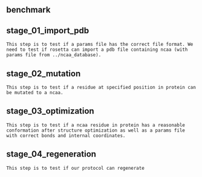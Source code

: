 ## benchmark
	

## stage_01_import_pdb
	This step is to test if a params file has the correct file format. We need to test if rosetta can import a pdb file containing ncaa (with params file from ../ncaa_database).

## stage_02_mutation
	This step is to test if a residue at specified position in protein can be mutated to a ncaa.
	
## stage_03_optimization
	This step is to test if a ncaa residue in protein has a reasonable conformation after structure optimization as well as a params file with correct bonds and internal coordinates.
	
## stage_04_regeneration
	This step is to test if our protocol can regenerate